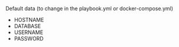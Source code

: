 Default data (to change in the playbook.yml or docker-compose.yml)

- HOSTNAME
- DATABASE
- USERNAME
- PASSWORD
